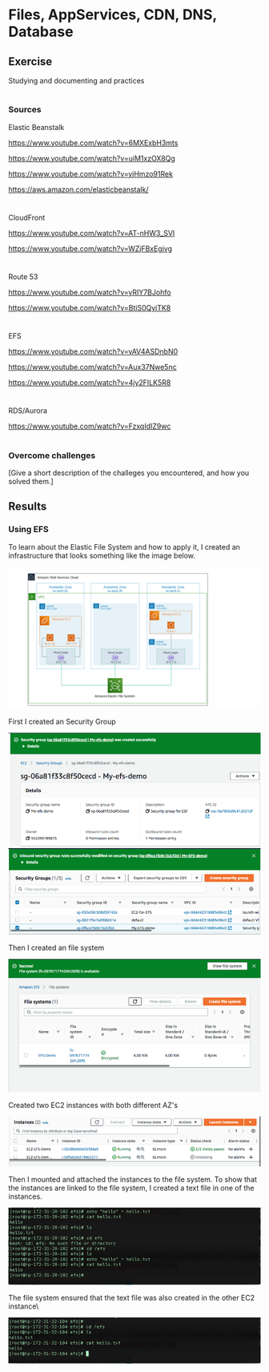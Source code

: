 # Files, AppServices, CDN, DNS, Database


## Exercise
Studying and documenting and practices
#
### Sources
Elastic Beanstalk

https://www.youtube.com/watch?v=6MXExbH3mts

https://www.youtube.com/watch?v=uiM1xzOX8Qg

https://www.youtube.com/watch?v=yjHmzo91Rek

https://aws.amazon.com/elasticbeanstalk/
#
CloudFront

https://www.youtube.com/watch?v=AT-nHW3_SVI

https://www.youtube.com/watch?v=WZjFBxEgjvg

#
Route 53

https://www.youtube.com/watch?v=yRIY7BJohfo

https://www.youtube.com/watch?v=BtiS0QyiTK8
#
EFS

https://www.youtube.com/watch?v=vAV4ASDnbN0

https://www.youtube.com/watch?v=Aux37Nwe5nc

https://www.youtube.com/watch?v=4jy2FILK5R8
#
RDS/Aurora

https://www.youtube.com/watch?v=FzxqIdIZ9wc
#

### Overcome challenges
[Give a short description of the challeges you encountered, and how you solved them.]

## Results
### **Using EFS**
To learn about the Elastic File System and how to apply it, I created an infrastructure that looks something like the image below.

![efs](../00_includes/Week_6/CLOUD/AWS-13/efs-ec2-how-it-works-Regional.png)

First I created an Security Group

![sg](../00_includes/Week_6/CLOUD/AWS-13/AWS-13-01.png)
![sg](../00_includes/Week_6/CLOUD/AWS-13/AWS-13-01-2.png)

Then I created an file system

![sg](../00_includes/Week_6/CLOUD/AWS-13/AWS-13-02.png)

Created two EC2 instances with both different AZ's

![sg](../00_includes/Week_6/CLOUD/AWS-13/AWS-13-03.png)

Then I mounted and attached the instances to the file system.
To show that the instances are linked to the file system, I created a text file in one of the instances.

![ins](../00_includes/Week_6/CLOUD/AWS-13/AWS-13-04.png)

The file system ensured that the text file was also created in the other EC2 instance\

![ins](../00_includes/Week_6/CLOUD/AWS-13/AWS-13-05.png)
#


